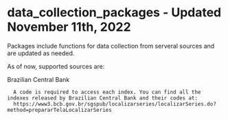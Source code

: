 # data_collection_packages - Updated November 11th, 2022

Packages include functions for data collection from serveral sources and are updated as needed.

As of now, supported sources are:

  Brazilian Central Bank
  
      A code is required to access each index. You can find all the indexes released by Brazilian Central Bank and their codes at:
      https://www3.bcb.gov.br/sgspub/localizarseries/localizarSeries.do?method=prepararTelaLocalizarSeries
